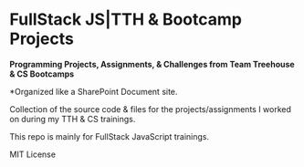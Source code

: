 # FullStack JS|TTH & Bootcamp Projects
**Programming Projects, Assignments, &amp; Challenges from Team Treehouse &amp; CS Bootcamps**

*Organized like a SharePoint Document site.

Collection of the source code & files for the projects/assignments I worked on during my TTH & CS trainings.

This repo is mainly for FullStack JavaScript trainings. 

MIT License
